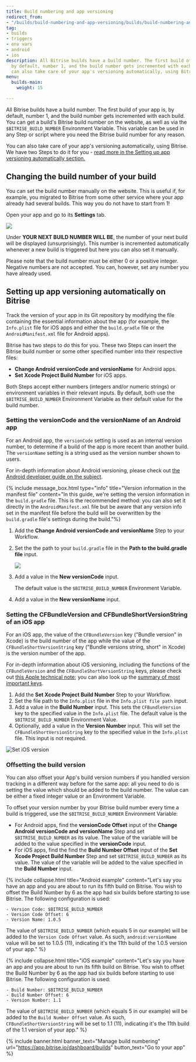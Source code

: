```yaml
---
title: Build numbering and app versioning
redirect_from:
- "/builds/build-numbering-and-app-versioning/builds/build-numbering-and-app-versioning"
tag:
- builds
- triggers
- env vars
- android
- ios
description: All Bitrise builds have a build number. The first build of your app is,
  by default, number 1, and the build number gets incremented with each build. You
  can also take care of your app's versioning automatically, using Bitrise.
menu:
  builds-main:
    weight: 15

---
```

All Bitrise builds have a build number. The first build of your app is, by default, number 1, and the build number gets incremented with each build. You can get a build's Bitrise build number on the website, as well as via the `$BITRISE_BUILD_NUMBER` Environment Variable. This variable can be used in any Step or script where you need the Bitrise build number for any reason.

You can also take care of your app's versioning automatically, using Bitrise. We have two Steps to do it for you - [read more in the Setting up app versioning automatically section.](/builds/build-numbering-and-app-versioning#Set-up-app-versioning-automatically-on-Bitrise)

## Changing the build number of your build

You can set the build number manually on the website. This is useful if, for example, you migrated to Bitrise from some other service where your app already had several builds. This way you do not have to start from 1!

Open your app and go to its **Settings** tab.

![](/img/build-number.png)

Under **YOUR NEXT BUILD NUMBER WILL BE**, the number of your next build will be displayed (unsurprisingly). This number is incremented automatically whenever a new build is triggered but here you can also set it manually.

Please note that the build number must be either 0 or a positive integer. Negative numbers are not accepted. You can, however, set any number you have already used.

## Setting up app versioning automatically on Bitrise

Track the version of your app in its Git repository by modifying the file containing the essential information about the app (for example, the `Info.plist` file for iOS apps and either the `build.gradle` file or the `AndroidManifest.xml` file for Android apps).

Bitrise has two steps to do this for you. These two Steps can insert the Bitrise build number or some other specified number into their respective files:

* **Change Android versionCode and versionName** for Android apps.
* **Set Xcode Project Build Number** for iOS apps.

Both Steps accept either numbers (integers and/or numeric strings) or environment variables in their relevant inputs. By default, both use the `$BITRISE_BUILD_NUMBER` Environment Variable as their default value for the build number.

### Setting the versionCode and the versionName of an Android app

For an Android app, the `versionCode` setting is used as an internal version number, to determine if a build of the app is more recent than another build. The `versionName` setting is a string used as the version number shown to users.

For in-depth information about Android versioning, please check out [the Android developer guide on the subject](https://developer.android.com/studio/publish/versioning).

{% include message_box.html type="info" title="Version information in the manifest file" content="In this guide, we're setting the version information in the `build.gradle` file. This is the recommended method: you can also set it directly in the `AndroidManifest.xml` file but be aware that any version info set in the manifest file before the build will be overwritten by the `build.gradle` file's settings during the build."%}

1. Add the **Change Android versionCode and versionName** Step to your Workflow.
2. Set the the path to your `build.gradle` file in the **Path to the build.gradle file** input.

   ![](/img/versioncode.png)
3. Add a value in the **New versionCode** input.

   The default value is the `$BITRISE_BUILD_NUMBER` Environment Variable.
4. Add a value in the **New versionName** input.

### Setting the CFBundleVersion and CFBundleShortVersionString of an iOS app

For an iOS app, the value of the `CFBundleVersion` key ("Bundle version" in Xcode) is the build number of the app while the value of the `CFBundleShortVersionString` key ("Bundle versions string, short" in Xcode) is the version number of the app.

For in-depth information about iOS versioning, including the functions of the `CFBundleVersion` and the `CFBundleShortVersionString` keys, please check out [this Apple technical note](https://developer.apple.com/library/archive/technotes/tn2420/_index.html); you can also look up the [summary of most important keys](https://developer.apple.com/library/archive/documentation/General/Reference/InfoPlistKeyReference/Articles/CoreFoundationKeys.html).

1. Add the **Set Xcode Project Build Number** Step to your Workflow.
2. Set the file path to the `Info.plist` file in the `Info.plist file path` input.
3. Add a value in the **Build Number** input. This sets the `CFBundleVersion` key to the specified value in the `Info.plist` file. The default value is the `$BITRISE_BUILD_NUMBER` Environment Value.
4. Optionally, add a value in the **Version Number** input. This will set the `CFBundleShortVersionString` key to the specified value in the `Info.plist` file. This input is not required.

![Set iOS version](/img/builds/set-ios-version.png)

### Offsetting the build version

You can also offset your App's build version numbers if you handled version tracking in a different way before for the same app: all you need to do is setting the value which should be added to the build number. The value can be either a fixed integer value or an Environment Variable.

To offset your version number by your Bitrise build number every time a build is triggered, use the `$BITRISE_BUILD_NUMBER` Environment Variable:

* For Android apps, find the **versionCode Offset** input of the **Change Android versionCode and versionName** Step and set `$BITRISE_BUILD_NUMBER` as its value. The value of the variable will be added to the value specified in the **versionCode** input.
* For iOS apps, find the find the **Build Number Offset** input of the **Set Xcode Project Build Number** Step and set `$BITRISE_BUILD_NUMBER` as its value. The value of the variable will be added to the value specified in the **Build Number** input.

{% include collapse.html title="Android example" content="Let's say you have an app and you are about to run its fifth build on Bitrise. You wish to offset the Build Number by 6 as the app had six builds before starting to use Bitrise. The following configuration is used:

    - Version Code: $BITRISE_BUILD_NUMBER
    - Version Code Offset: 6
    - Version Name: 1.0.5

The value of `$BITRISE_BUILD_NUMBER` (which equals 5 in our example) will be added to the `Version Code Offset` value. As such, `android:versionName` value will be set to 1.0.5 (11), indicating it's the 11th build of the 1.0.5 version of your app." %}

{% include collapse.html title="iOS example" content="Let's say you have an app and you are about to run its fifth build on Bitrise. You wish to offset the Build Number by 6 as the app had six builds before starting to use Bitrise. The following configuration is used:

    - Build Number: $BITRISE_BUILD_NUMBER
    - Build Number Offset: 6
    - Version Number: 1.1

The value of `$BITRISE_BUILD_NUMBER` (which equals 5 in our example) will be added to the `Build Number Offset` value. As such, `CFBundleShortVersionString` will be set to 1.1 (11), indicating it's the 11th build of the 1.1 version of your app." %}

{% include banner.html banner_text="Manage build numbering" url="https://app.bitrise.io/dashboard/builds" button_text="Go to your app" %}
